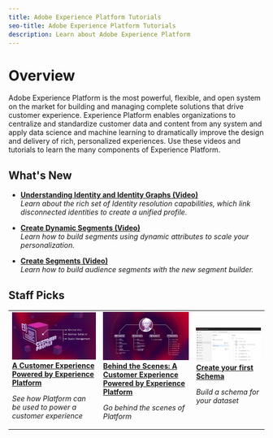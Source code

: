 ```yaml
---
title: Adobe Experience Platform Tutorials
seo-title: Adobe Experience Platform Tutorials
description: Learn about Adobe Experience Platform
---
```


# Overview

Adobe Experience Platform is the most powerful, flexible, and open system on the market for building and managing complete solutions that drive customer experience. Experience Platform enables organizations to centralize and standardize customer data and content from any system and apply data science and machine learning to dramatically improve the design and delivery of rich, personalized experiences. Use these videos and tutorials to learn the many components of Experience Platform.

## What's New

* **[Understanding Identity and Identity Graphs (Video)](identities/understanding-identity-and-identity-graphs.md)**
    <br>
    *Learn about the rich set of Identity resolution capabilities, which link disconnected identities to create a unified profile.*

* **[Create Dynamic Segments (Video)](segments/create-dynamic-segments.md)**
    <br>
    *Learn how to build segments using dynamic attributes to scale your personalization.*

* **[Create Segments (Video)](segments/create-segments.md)**
    <br>
    *Learn how to build audience segments with the new segment builder.*

## Staff Picks

<table>
<tr>
  <td>
    <a href="intro-to-platform/a-customer-experience-powered-by-experience-platform.md">
      <img alt="A Customer Experience Powered by Experience Platform video" src="assets/thumb_A-Customer-Experience.jpg" />
    </a>
    <div>
      <a href="intro-to-platform/a-customer-experience-powered-by-experience-platform.md">
    <strong>A Customer Experience Powered by Experience Platform</strong>
    </a>
    </div>
    <p>
    <em>See how Platform can be used to power a customer experience</em>
    <p>
  </td>
  <td>
    <a href="intro-to-platform/behind-the-scenes-a-customer-experience-powered-by-experience-platform.md">
      <img alt="Behind the Scenes: A Customer Experience Powered by Experience Platform video" src="assets/thumb_Behind-the-Scenes.jpg" />
    </a>
    <div>
      <a href="intro-to-platform/behind-the-scenes-a-customer-experience-powered-by-experience-platform.md">
    <strong>Behind the Scenes: A Customer Experience Powered by Experience Platform</strong>
    </a>
    </div>
    <p>
    <em>Go behind the scenes of Platform</em>
    <p>
  </td>
  <td>
    <a href="schemas/create-your-first-schema-with-out-of-the-box-components.md">
      <img alt="thumbnail image for the 'Create your first Schema' video" src="assets/thumb_Create-your-First-Schema.png" />
    </a>
    <div>
      <a href="schemas/create-your-first-schema-with-out-of-the-box-components.md">
    <strong>Create your first Schema</strong>
    </a>
    </div>
    <p>
    <em>Build a schema for your dataset</em>
    <p>
  </td>
   <!--
   <td>
    <a href="datasets/create-datasets-and-ingest-data.md">
      <img alt="thumbnail image for the 'Create Datasets and Ingest Data' video" src="assets/thumb_Create-Datasets-and-Ingest-Data.png" />
    </a>
    <div>
      <a href="datasets/create-datasets-and-ingest-data.md">
    <strong>Create Datasets and Ingest Data</strong>
    </a>
    </div>
    <p>
    <em>Ingest your dataset.</em>
    <p>
  </td>
  <td>
    <a href="segments/create-segments.md">
      <img alt="thumbnail image for the 'Create Segments' video" src="assets/thumb_Create-Segments.png" />
    </a>
    <div>
      <a href="segments/create-segments.md">
    <strong>Create Segments</strong>
    </a>
    </div>
    <p>
    <em>Build segments based on your data.</em>
    <p>
  </td>-->
</tr>
</table>

